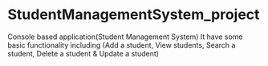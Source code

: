 # StudentManagementSystem_project
Console based application(Student Management System)
It have some basic functionality including (Add a student, View students, Search a student, Delete a student & Update a student)
